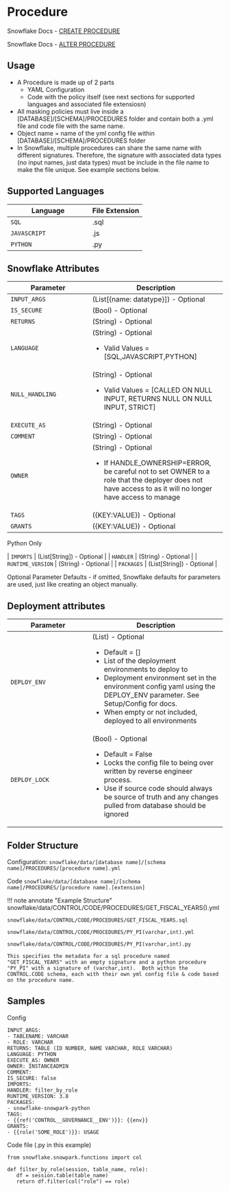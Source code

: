 # Procedure

Snowflake Docs - [CREATE PROCEDURE](https://docs.snowflake.com/en/sql-reference/sql/alter-procedure)

Snowflake Docs - [ALTER PROCEDURE](https://docs.snowflake.com/en/sql-reference/sql/alter-procedure)

## Usage 
* A Procedure is made up of 2 parts
    * YAML Configuration
    * Code with the policy itself (see next sections for supported languages and associated file extensiosn)
* All masking policies must live inside a [DATABASE]/[SCHEMA]/PROCEDURES folder and contain both a .yml file and code file with the same name.
* Object name = name of the yml config file within [DATABASE]/[SCHEMA]/PROCEDURES folder
* In Snowflake, multiple procedures can share the same name with different signatures.  Therefore, the signature with associated data types (no input names, just data types) must be include in the file name to make the file unique.  See example sections below.

## Supported Languages
| <div style="width:175px">Language</div>          | File Extension                          |
| ------------------------------------------------  | ------------------------------------ |
| `SQL`         | .sql |
| `JAVASCRIPT`         | .js |
| `PYTHON`         | .py |

## Snowflake Attributes

| <div style="width:175px">Parameter</div>          | Description                          |
| ------------------------------------------------  | ------------------------------------ |
| `INPUT_ARGS`         | (List[{name: datatype}]) - Optional |
| `IS_SECURE`         | (Bool) - Optional |
| `RETURNS`         | (String) - Optional |
| `LANGUAGE`         | (String) - Optional <ul><li>Valid Values = [SQL,JAVASCRIPT,PYTHON]</li></ul> |
| `NULL_HANDLING`         | (String) - Optional  <ul><li>Valid Values = [CALLED ON NULL INPUT, RETURNS NULL ON NULL INPUT, STRICT]</li></ul> |
| `EXECUTE_AS`         | (String) - Optional |
| `COMMENT`         | (String) - Optional |
| `OWNER`         | (String) - Optional <ul><li>If HANDLE_OWNERSHIP=ERROR, be careful not to set OWNER to a role that the deployer does not have access to as it will no longer have access to manage</li></ul>|
| `TAGS`         | ({KEY:VALUE}) - Optional |
| `GRANTS`         | ({KEY:VALUE}) - Optional |

Python Only 

| `IMPORTS`         | (List[String]) - Optional |
| `HANDLER`         | (String) - Optional |
| `RUNTIME_VERSION`         | (String) - Optional |
| `PACKAGES`         | (List[String]) - Optional |

Optional Parameter Defaults - if omitted, Snowflake defaults for parameters are used, just like creating an object manually.

## Deployment attributes

| <div style="width:175px">Parameter</div>          | Description                          |
| ------------------------------------------------  | ------------------------------------ |
| `DEPLOY_ENV`         | (List) - Optional <ul><li>Default = []</li><li>List of the deployment environments to deploy to</li><li>Deployment environment set in the environment config yaml using the DEPLOY_ENV parameter.  See Setup/Config for docs.</li><li>When empty or not included, deployed to all environments</li></ul> |
| `DEPLOY_LOCK`         | (Bool) - Optional <ul><li>Default = False</li><li>Locks the config file to being over written by reverse engineer process.</li><li>Use if source code should always be source of truth and any changes pulled from database should be ignored</li></ul> |

## Folder Structure

Configuration:
  `snowflake/data/[database name]/[schema name]/PROCEDURES/[procedure name].yml`

Code
  `snowflake/data/[database name]/[schema name]/PROCEDURES/[procedure name].[extension]`
  

!!! note annotate "Example Structure"
    snowflake/data/CONTROL/CODE/PROCEDURES/GET_FISCAL_YEARS().yml
    
    snowflake/data/CONTROL/CODE/PROCEDURES/GET_FISCAL_YEARS.sql

    snowflake/data/CONTROL/CODE/PROCEDURES/PY_PI(varchar,int).yml

    snowflake/data/CONTROL/CODE/PROCEDURES/PY_PI(varchar,int).py
    
    This specifies the metadata for a sql procedure named "GET_FISCAL_YEARS" with an empty signature and a python procedure "PY_PI" with a signature of (varchar,int).  Both within the CONTROL.CODE schema, each with their own yml config file & code based on the procedure name.

## Samples

Config
```
INPUT_ARGS:
- TABLENAME: VARCHAR
- ROLE: VARCHAR
RETURNS: TABLE (ID NUMBER, NAME VARCHAR, ROLE VARCHAR)
LANGUAGE: PYTHON
EXECUTE_AS: OWNER
OWNER: INSTANCEADMIN
COMMENT: 
IS_SECURE: false
IMPORTS: 
HANDLER: filter_by_role
RUNTIME_VERSION: 3.8
PACKAGES: 
- snowflake-snowpark-python
TAGS: 
- {{ref('CONTROL__GOVERNANCE__ENV')}}: {{env}}
GRANTS: 
- {{role('SOME_ROLE')}}: USAGE
```

Code file (.py in this example)
```          
from snowflake.snowpark.functions import col

def filter_by_role(session, table_name, role):
   df = session.table(table_name)
   return df.filter(col("role") == role)  
```
